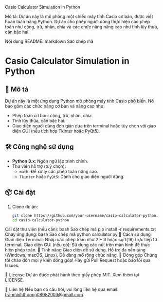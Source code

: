 Casio Calculator Simulation in Python

Mô tả:
Dự án này là mô phỏng một chiếc máy tính Casio cơ bản, được viết hoàn toàn bằng Python. Dự án cho phép người dùng thực hiện các phép toán như cộng, trừ, nhân, chia và các chức năng nâng cao như tính lũy thừa, căn bậc hai.

Nội dung README:
markdown
Sao chép mã
# Casio Calculator Simulation in Python

## 🚀 Mô tả
Dự án này là một ứng dụng Python mô phỏng máy tính Casio phổ biến. Nó bao gồm các chức năng cơ bản và nâng cao như:
- Phép toán cơ bản: cộng, trừ, nhân, chia.
- Tính lũy thừa, căn bậc hai.
- Giao diện người dùng đơn giản dựa trên terminal hoặc tùy chọn với giao diện GUI (nếu tích hợp Tkinter hoặc PyQt5).

## 🛠️ Công nghệ sử dụng
- **Python 3.x**: Ngôn ngữ lập trình chính.
- Thư viện hỗ trợ (tuỳ chọn):
  - `math`: Để xử lý các phép toán nâng cao.
  - `Tkinter` hoặc `PyQt5`: Dành cho giao diện người dùng.

## 📦 Cài đặt
1. Clone dự án:
   ```bash
   git clone https://github.com/your-username/casio-calculator-python.git
   cd casio-calculator-python
Cài đặt thư viện (nếu cần):
bash
Sao chép mã
pip install -r requirements.txt
Chạy ứng dụng:
bash
Sao chép mã
python calculator.py
🧮 Cách sử dụng
Giao diện Terminal: Nhập các phép toán như 2 + 3 hoặc sqrt(16) trực tiếp từ terminal.
Giao diện GUI (nếu có): Sử dụng các nút trên màn hình để thực hiện phép toán.
📖 Tính năng
Giao diện dễ sử dụng.
Hỗ trợ đa nền tảng (Windows, macOS, Linux).
Dễ dàng mở rộng chức năng.
🤝 Đóng góp
Chúng tôi chào đón mọi ý kiến đóng góp! Hãy gửi Pull Request hoặc báo lỗi qua Issues.

📜 License
Dự án được phát hành theo giấy phép MIT. Xem thêm tại LICENSE.

💬 Liên hệ
Nếu bạn có câu hỏi, vui lòng liên hệ qua email: tranminhthuong08082003@gmail.com.
